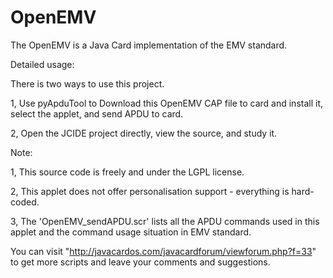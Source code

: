 # OpenEMV
The OpenEMV is a  Java Card implementation of the EMV standard. 

Detailed usage:

There is two ways to use this project.

1, Use pyApduTool to Download this OpenEMV CAP file to card and install it, select the applet, and send APDU to card.

2, Open the JCIDE project directly, view the source, and study it.



Note:

1, This source code is freely and under the LGPL license.

2, This applet does not offer personalisation support - everything is hard-coded.

3, The 'OpenEMV_sendAPDU.scr' lists all the APDU commands used in this applet and the command usage situation in EMV standard.


You can visit "http://javacardos.com/javacardforum/viewforum.php?f=33" to get more scripts and leave your comments and suggestions.
